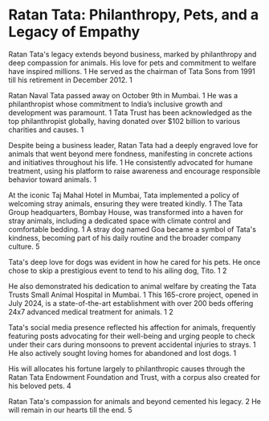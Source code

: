 # Ratan Tata: Philanthropy, Pets, and a Legacy of Empathy

Ratan Tata's legacy extends beyond business, marked by philanthropy and deep compassion for animals. His love for pets and commitment to welfare have inspired millions. <mcreference link="https://dogexpress.in/ratan-tata-philanthropy-pets-and-a-legacy-of-empathy/" index="1">1</mcreference> He served as the chairman of Tata Sons from 1991 till his retirement in December 2012. <mcreference link="https://dogexpress.in/ratan-tata-philanthropy-pets-and-a-legacy-of-empathy/" index="1">1</mcreference> 

Ratan Naval Tata passed away on October 9th in Mumbai. <mcreference link="https://dogexpress.in/ratan-tata-philanthropy-pets-and-a-legacy-of-empathy/" index="1">1</mcreference> He was a philanthropist whose commitment to India’s inclusive growth and development was paramount. <mcreference link="https://dogexpress.in/ratan-tata-philanthropy-pets-and-a-legacy-of-empathy/" index="1">1</mcreference> Tata Trust has been acknowledged as the top philanthropist globally, having donated over $102 billion to various charities and causes. <mcreference link="https://dogexpress.in/ratan-tata-philanthropy-pets-and-a-legacy-of-empathy/" index="1">1</mcreference> 

Despite being a business leader, Ratan Tata had a deeply engraved love for animals that went beyond mere fondness, manifesting in concrete actions and initiatives throughout his life. <mcreference link="https://dogexpress.in/ratan-tata-philanthropy-pets-and-a-legacy-of-empathy/" index="1">1</mcreference> He consistently advocated for humane treatment, using his platform to raise awareness and encourage responsible behavior toward animals. <mcreference link="https://dogexpress.in/ratan-tata-philanthropy-pets-and-a-legacy-of-empathy/" index="1">1</mcreference> 

At the iconic Taj Mahal Hotel in Mumbai, Tata implemented a policy of welcoming stray animals, ensuring they were treated kindly. <mcreference link="https://dogexpress.in/ratan-tata-philanthropy-pets-and-a-legacy-of-empathy/" index="1">1</mcreference> The Tata Group headquarters, Bombay House, was transformed into a haven for stray animals, including a dedicated space with climate control and comfortable bedding. <mcreference link="https://dogexpress.in/ratan-tata-philanthropy-pets-and-a-legacy-of-empathy/" index="1">1</mcreference> A stray dog named Goa became a symbol of Tata's kindness, becoming part of his daily routine and the broader company culture. <mcreference link="https://www.business-standard.com/india-news/a-life-of-kindness-ratan-tata-s-compassion-for-animals-and-beyond-124101000813_1.html" index="5">5</mcreference> 

Tata's deep love for dogs was evident in how he cared for his pets. He once chose to skip a prestigious event to tend to his ailing dog, Tito. <mcreference link="https://dogexpress.in/ratan-tata-philanthropy-pets-and-a-legacy-of-empathy/" index="1">1</mcreference> <mcreference link="https://www.carrymypet.com/from-empathy-to-philanthropy-ratan-tata-legacy-for-animal-welfare" index="2">2</mcreference> 

He also demonstrated his dedication to animal welfare by creating the Tata Trusts Small Animal Hospital in Mumbai. <mcreference link="https://dogexpress.in/ratan-tata-philanthropy-pets-and-a-legacy-of-empathy/" index="1">1</mcreference> This 165-crore project, opened in July 2024, is a state-of-the-art establishment with over 200 beds offering 24x7 advanced medical treatment for animals. <mcreference link="https://dogexpress.in/ratan-tata-philanthropy-pets-and-a-legacy-of-empathy/" index="1">1</mcreference> <mcreference link="https://www.carrymypet.com/from-empathy-to-philanthropy-ratan-tata-legacy-for-animal-welfare" index="2">2</mcreference> 

Tata's social media presence reflected his affection for animals, frequently featuring posts advocating for their well-being and urging people to check under their cars during monsoons to prevent accidental injuries to strays. <mcreference link="https://dogexpress.in/ratan-tata-philanthropy-pets-and-a-legacy-of-empathy/" index="1">1</mcreference> He also actively sought loving homes for abandoned and lost dogs. <mcreference link="https://dogexpress.in/ratan-tata-philanthropy-pets-and-a-legacy-of-empathy/" index="1">1</mcreference> 

His will allocates his fortune largely to philanthropic causes through the Ratan Tata Endowment Foundation and Trust, with a corpus also created for his beloved pets. <mcreference link="https://economictimes.indiatimes.com/news/india/charity-gets-most-of-ratan-tata-legacy-family-friends-house-help-pets-remembered-in-will/articleshow/119820683.cms" index="4">4</mcreference> 

Ratan Tata's compassion for animals and beyond cemented his legacy. <mcreference link="https://www.carrymypet.com/from-empathy-to-philanthropy-ratan-tata-legacy-for-animal-welfare" index="2">2</mcreference> He will remain in our hearts till the end. <mcreference link="https://www.business-standard.com/india-news/a-life-of-kindness-ratan-tata-s-compassion-for-animals-and-beyond-124101000813_1.html" index="5">5</mcreference>